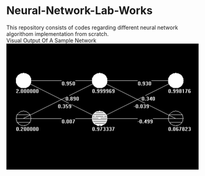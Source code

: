 # Neural-Network-Lab-Works
This repository consists of codes regarding different neural network algorithom implementation from scratch.</br>
Visual Output Of A Sample Network</br>
<img src="NEURAL_NET_VISUALIZATION_MLP/Capture2.PNG" alt="Network_visualization"></br>
